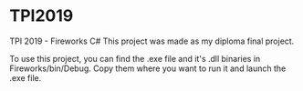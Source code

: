 # TPI2019
TPI 2019 - Fireworks C#
This project was made as my diploma final project.

To use this project, you can find the .exe file and it's .dll binaries in Fireworks/bin/Debug. 
Copy them where you want to run it and launch the .exe file.
